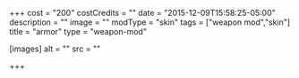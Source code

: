 +++
cost = "200"
costCredits = ""
date = "2015-12-09T15:58:25-05:00"
description = ""
image = ""
modType = "skin"
tags = ["weapon mod","skin"]
title = "armor"
type = "weapon-mod"

[images]
  alt = ""
  src = ""

+++

